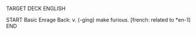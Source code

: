 TARGET DECK
ENGLISH

START
Basic
Enrage
Back: v. (-ging) make furious. [french: related to *en-1]
END
